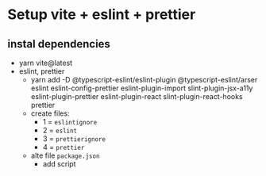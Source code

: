 # Setup vite + eslint + prettier

## instal dependencies
   - yarn vite@latest
   - eslint, prettier
     - yarn add -D @typescript-eslint/eslint-plugin @typescript-eslint/arser eslint eslint-config-prettier eslint-plugin-import slint-plugin-jsx-a11y eslint-plugin-prettier eslint-plugin-react slint-plugin-react-hooks prettier
     - create files:
       - 1 = `eslintignore`
       - 2 = `eslint`
       - 3 = `prettierignore`
       - 4 = `prettier`
     - alte file `package.json`
       - add script
